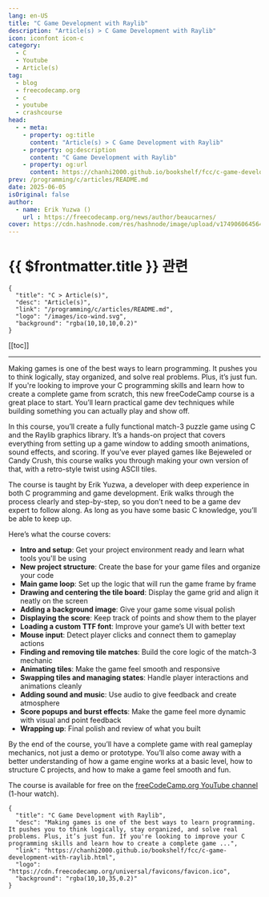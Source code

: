 ```yaml
---
lang: en-US
title: "C Game Development with Raylib"
description: "Article(s) > C Game Development with Raylib"
icon: iconfont icon-c 
category:
  - C
  - Youtube
  - Article(s)
tag:
  - blog
  - freecodecamp.org
  - c
  - youtube
  - crashcourse
head:
  - - meta:
    - property: og:title
      content: "Article(s) > C Game Development with Raylib"
    - property: og:description
      content: "C Game Development with Raylib"
    - property: og:url
      content: https://chanhi2000.github.io/bookshelf/fcc/c-game-development-with-raylib.html
prev: /programming/c/articles/README.md
date: 2025-06-05
isOriginal: false
author:
  - name: Erik Yuzwa ()
    url : https://freecodecamp.org/news/author/beaucarnes/
cover: https://cdn.hashnode.com/res/hashnode/image/upload/v1749060645649/662c81ad-c0c8-4456-83dc-935a4b6d4cf9.png
---
```


# {{ $frontmatter.title }} 관련

```component VPCard
{
  "title": "C > Article(s)",
  "desc": "Article(s)",
  "link": "/programming/c/articles/README.md",
  "logo": "/images/ico-wind.svg",
  "background": "rgba(10,10,10,0.2)"
}
```

[[toc]]

---

<SiteInfo
  name="C Game Development with Raylib"
  desc="Making games is one of the best ways to learn programming. It pushes you to think logically, stay organized, and solve real problems. Plus, it’s just fun. If you're looking to improve your C programming skills and learn how to create a complete game ..."
  url="https://freecodecamp.org/news/c-game-development-with-raylib"
  logo="https://cdn.freecodecamp.org/universal/favicons/favicon.ico"
  preview="https://cdn.hashnode.com/res/hashnode/image/upload/v1749060645649/662c81ad-c0c8-4456-83dc-935a4b6d4cf9.png"/>

Making games is one of the best ways to learn programming. It pushes you to think logically, stay organized, and solve real problems. Plus, it’s just fun. If you're looking to improve your C programming skills and learn how to create a complete game from scratch, this new freeCodeCamp course is a great place to start. You’ll learn practical game dev techniques while building something you can actually play and show off.

In this course, you’ll create a fully functional match-3 puzzle game using C and the Raylib graphics library. It’s a hands-on project that covers everything from setting up a game window to adding smooth animations, sound effects, and scoring. If you’ve ever played games like Bejeweled or Candy Crush, this course walks you through making your own version of that, with a retro-style twist using ASCII tiles.

The course is taught by Erik Yuzwa, a developer with deep experience in both C programming and game development. Erik walks through the process clearly and step-by-step, so you don’t need to be a game dev expert to follow along. As long as you have some basic C knowledge, you’ll be able to keep up.

Here’s what the course covers:

- **Intro and setup**: Get your project environment ready and learn what tools you'll be using
- **New project structure**: Create the base for your game files and organize your code
- **Main game loop**: Set up the logic that will run the game frame by frame
- **Drawing and centering the tile board**: Display the game grid and align it neatly on the screen
- **Adding a background image**: Give your game some visual polish
- **Displaying the score**: Keep track of points and show them to the player
- **Loading a custom TTF font**: Improve your game’s UI with better text
- **Mouse input**: Detect player clicks and connect them to gameplay actions
- **Finding and removing tile matches**: Build the core logic of the match-3 mechanic
- **Animating tiles**: Make the game feel smooth and responsive
- **Swapping tiles and managing states**: Handle player interactions and animations cleanly
- **Adding sound and music**: Use audio to give feedback and create atmosphere
- **Score popups and burst effects**: Make the game feel more dynamic with visual and point feedback
- **Wrapping up**: Final polish and review of what you built

By the end of the course, you’ll have a complete game with real gameplay mechanics, not just a demo or prototype. You’ll also come away with a better understanding of how a game engine works at a basic level, how to structure C projects, and how to make a game feel smooth and fun.

The course is available for free on the [freeCodeCamp.org YouTube channel](https://youtu.be/P7PMA3X1tf8) (1-hour watch).

<VidStack src="youtube/P7PMA3X1tf8" />

<!-- TODO: add ARTICLE CARD -->
```component VPCard
{
  "title": "C Game Development with Raylib",
  "desc": "Making games is one of the best ways to learn programming. It pushes you to think logically, stay organized, and solve real problems. Plus, it’s just fun. If you're looking to improve your C programming skills and learn how to create a complete game ...",
  "link": "https://chanhi2000.github.io/bookshelf/fcc/c-game-development-with-raylib.html",
  "logo": "https://cdn.freecodecamp.org/universal/favicons/favicon.ico",
  "background": "rgba(10,10,35,0.2)"
}
```
